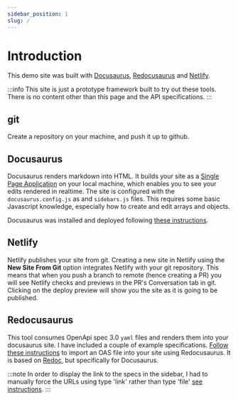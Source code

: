 ```yaml
---
sidebar_position: 1
slug: /
---
```


# Introduction

This demo site was built with [Docusaurus](https://docusaurus.io/), [Redocusaurus](https://github.com/rohit-gohri/redocusaurus) and [Netlify](https://www.netlify.com/). 

:::info
This site is just a prototype framework built to try out these tools. There is no content other than this page and the API specifications.
:::

## git
Create a repository on your machine, and push it up to github.

## Docusaurus
Docusaurus renders markdown into HTML. It builds your site as a [Single Page Application](https://en.wikipedia.org/wiki/Single-page_application) on your local machine, which enables you to see your edits rendered in realtime. The site is configured with the `docusaurus.config.js` as and `sidebars.js` files. This requires some basic Javascript knowledge, especially how to create and edit arrays and objects.

Docusaurus was installed and deployed following [these instructions](https://docusaurus.io/docs/deployment).

## Netlify
Netlify publishes your site from git. Creating a new site in Netlify using the **New Site From Git** option integrates Netlify with your git repository. This means that when you push a branch to remote (hence creating a PR) you will see Netlify checks and previews in the PR's Conversation tab in git. Clicking on the deploy preview will show you the site as it is going to be published. 

## Redocusaurus
This tool consumes OpenApi spec 3.0 `yaml` files and renders them into your docusaurus site. I have included a couple of example specifications. [Follow these instructions](https://github.com/rohit-gohri/redocusaurus/tree/main/packages/redocusaurus) to import an OAS file into your site using Redocusaurus. It is based on [Redoc](https://redocly.com/), but specifically for Docusaurus.

:::note
In order to display the link to the specs in the sidebar, I had to manually force the URLs using type 'link' rather than type 'file' [see instructions](https://github.com/rohit-gohri/redocusaurus/tree/main/packages/redocusaurus). 
:::


